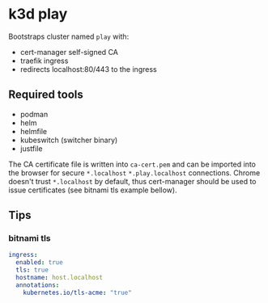 # k3d play

Bootstraps cluster named `play` with:

  - cert-manager self-signed CA
  - traefik ingress
  - redirects localhost:80/443 to the ingress

## Required tools

 - podman
 - helm
 - helmfile
 - kubeswitch (switcher binary)
 - justfile

The CA certificate file is written into `ca-cert.pem` and can be imported into the browser for secure `*.localhost` `*.play.localhost` connections. Chrome doesn't trust `*.localhost` by default, thus cert-manager should be used to issue certificates (see bitnami tls example bellow).

## Tips

### bitnami tls

```yaml
ingress:
  enabled: true
  tls: true
  hostname: host.localhost
  annotations:
    kubernetes.io/tls-acme: "true"
```
